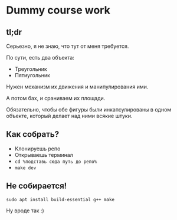 # Dummy course work

## tl;dr
Серьезно, я не знаю, что тут от меня требуется.

По сути, есть два объекта:
- Треугольник
- Пятиугольник

Нужен механизм их движения и манипулирования ими.

А потом бах, и сраниваем их площади.

Обязательно, чтобы обе фигуры были инкапсулированы в одном объекте, который делает над ними всякие штуки.

## Как собрать?
- Клонируешь репо
- Открываешь терминал
- `cd %подставь сюда путь до репо%`
- `make dev`

## Не собирается!
`sudo apt install build-essential g++ make`

Ну вроде так :)